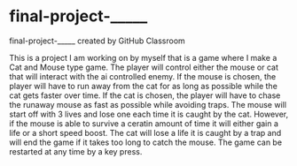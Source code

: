 # final-project-_____
final-project-_____ created by GitHub Classroom

This is a project I am working on by myself that is a game where I make a Cat and Mouse type game. 
The player will control either the mouse or cat that will interact with the ai controlled enemy. 
If the mouse is chosen, the player will have to run away from the cat for as long as possible while the cat gets faster over time.
If the cat is chosen, the player will have to chase the runaway mouse as fast as possible while avoiding traps.
The mouse will start off with 3 lives and lose one each time it is caught by the cat.
However, if the mouse is able to survive a ceratin amount of time it will either gain a life or a short speed boost.
The cat will lose a life it is caught by a trap and will end the game if it takes too long to catch the mouse.
The game can be restarted at any time by a key press.
